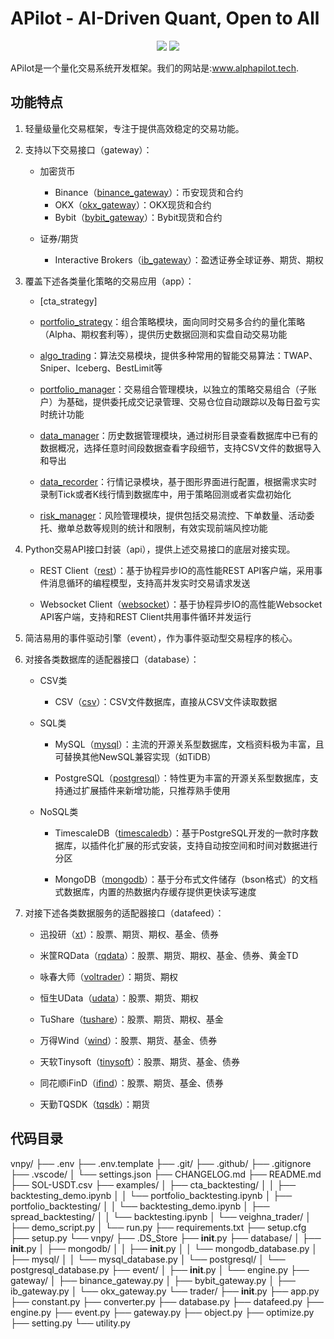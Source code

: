 # APilot - AI-Driven Quant, Open to All

<p align="center">
    <img src ="https://img.shields.io/badge/version-0.0.1-blueviolet.svg"/>
    <img src ="https://img.shields.io/badge/python-3.10|3.11.|3.12-blue.svg" />
</p>

APilot是一个量化交易系统开发框架。我们的网站是:www.alphapilot.tech.


## 功能特点

1. 轻量级量化交易框架，专注于提供高效稳定的交易功能。

2. 支持以下交易接口（gateway）：

    * 加密货币

        * Binance（[binance_gateway](vnpy/gateway/binance_gateway.py)）：币安现货和合约
        * OKX（[okx_gateway](vnpy/gateway/okx_gateway.py)）：OKX现货和合约
        * Bybit（[bybit_gateway](vnpy/gateway/bybit_gateway.py)）：Bybit现货和合约
    
    * 证券/期货

        * Interactive Brokers（[ib_gateway](vnpy/gateway/ib_gateway.py)）：盈透证券全球证券、期货、期权

3. 覆盖下述各类量化策略的交易应用（app）：

    * [cta_strategy]


    * [portfolio_strategy](https://www.github.com/vnpy/vnpy_portfoliostrategy)：组合策略模块，面向同时交易多合约的量化策略（Alpha、期权套利等），提供历史数据回测和实盘自动交易功能

    * [algo_trading](https://www.github.com/vnpy/vnpy_algotrading)：算法交易模块，提供多种常用的智能交易算法：TWAP、Sniper、Iceberg、BestLimit等

    * [portfolio_manager](https://www.github.com/vnpy/vnpy_portfoliomanager)：交易组合管理模块，以独立的策略交易组合（子账户）为基础，提供委托成交记录管理、交易仓位自动跟踪以及每日盈亏实时统计功能

    * [data_manager](https://www.github.com/vnpy/vnpy_datamanager)：历史数据管理模块，通过树形目录查看数据库中已有的数据概况，选择任意时间段数据查看字段细节，支持CSV文件的数据导入和导出

    * [data_recorder](https://www.github.com/vnpy/vnpy_datarecorder)：行情记录模块，基于图形界面进行配置，根据需求实时录制Tick或者K线行情到数据库中，用于策略回测或者实盘初始化

    * [risk_manager](https://www.github.com/vnpy/vnpy_riskmanager)：风险管理模块，提供包括交易流控、下单数量、活动委托、撤单总数等规则的统计和限制，有效实现前端风控功能

 

4. Python交易API接口封装（api），提供上述交易接口的底层对接实现。

    * REST Client（[rest](https://www.github.com/vnpy/vnpy_rest)）：基于协程异步IO的高性能REST API客户端，采用事件消息循环的编程模型，支持高并发实时交易请求发送

    * Websocket Client（[websocket](https://www.github.com/vnpy/vnpy_websocket)）：基于协程异步IO的高性能Websocket API客户端，支持和REST Client共用事件循环并发运行

5. 简洁易用的事件驱动引擎（event），作为事件驱动型交易程序的核心。

6. 对接各类数据库的适配器接口（database）：

    * CSV类

        * CSV（[csv](https://www.github.com/vnpy/vnpy_csv)）：CSV文件数据库，直接从CSV文件读取数据

    * SQL类

        * MySQL（[mysql](https://www.github.com/vnpy/vnpy_mysql)）：主流的开源关系型数据库，文档资料极为丰富，且可替换其他NewSQL兼容实现（如TiDB）

        * PostgreSQL（[postgresql](https://www.github.com/vnpy/vnpy_postgresql)）：特性更为丰富的开源关系型数据库，支持通过扩展插件来新增功能，只推荐熟手使用

    * NoSQL类

        * TimescaleDB（[timescaledb](https://www.github.com/vnpy/vnpy_timescaledb)）：基于PostgreSQL开发的一款时序数据库，以插件化扩展的形式安装，支持自动按空间和时间对数据进行分区

        * MongoDB（[mongodb](https://www.github.com/vnpy/vnpy_mongodb)）：基于分布式文件储存（bson格式）的文档式数据库，内置的热数据内存缓存提供更快读写速度


7. 对接下述各类数据服务的适配器接口（datafeed）：

    * 迅投研（[xt](https://www.github.com/vnpy/vnpy_xt)）：股票、期货、期权、基金、债券

    * 米筐RQData（[rqdata](https://www.github.com/vnpy/vnpy_rqdata)）：股票、期货、期权、基金、债券、黄金TD

    * 咏春大师（[voltrader](https://www.github.com/vnpy/vnpy_voltrader)）：期货、期权

    * 恒生UData（[udata](https://www.github.com/vnpy/vnpy_udata)）：股票、期货、期权

    * TuShare（[tushare](https://www.github.com/vnpy/vnpy_tushare)）：股票、期货、期权、基金

    * 万得Wind（[wind](https://www.github.com/vnpy/vnpy_wind)）：股票、期货、基金、债券

    * 天软Tinysoft（[tinysoft](https://www.github.com/vnpy/vnpy_tinysoft)）：股票、期货、基金、债券

    * 同花顺iFinD（[ifind](https://www.github.com/vnpy/vnpy_ifind)）：股票、期货、基金、债券

    * 天勤TQSDK（[tqsdk](https://www.github.com/vnpy/vnpy_tqsdk)）：期货


## 代码目录
vnpy/
├── .env
├── .env.template
├── .git/
├── .github/
├── .gitignore
├── .vscode/
│   └── settings.json
├── CHANGELOG.md
├── README.md
├── SOL-USDT.csv
├── examples/
│   ├── cta_backtesting/
│   │   ├── backtesting_demo.ipynb
│   │   └── portfolio_backtesting.ipynb
│   ├── portfolio_backtesting/
│   │   └── backtesting_demo.ipynb
│   ├── spread_backtesting/
│   │   └── backtesting.ipynb
│   └── veighna_trader/
│       ├── demo_script.py
│       └── run.py
├── requirements.txt
├── setup.cfg
├── setup.py
└── vnpy/
    ├── .DS_Store
    ├── __init__.py
    ├── database/
    │   ├── __init__.py
    │   ├── mongodb/
    │   │   ├── __init__.py
    │   │   └── mongodb_database.py
    │   ├── mysql/
    │   │   └── mysql_database.py
    │   └── postgresql/
    │       └── postgresql_database.py
    ├── event/
    │   ├── __init__.py
    │   └── engine.py
    ├── gateway/
    │   ├── binance_gateway.py
    │   ├── bybit_gateway.py
    │   ├── ib_gateway.py
    │   └── okx_gateway.py
    └── trader/
        ├── __init__.py
        ├── app.py
        ├── constant.py
        ├── converter.py
        ├── database.py
        ├── datafeed.py
        ├── engine.py
        ├── event.py
        ├── gateway.py
        ├── object.py
        ├── optimize.py
        ├── setting.py
        └── utility.py